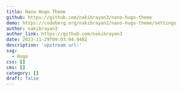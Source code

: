```yaml
---
title: Nano Hugo Theme
github: https://github.com/nakibrayan3/nano-hugo-theme
demo: https://codeberg.org/nakibrayan2/nano-hugo-theme/settings
author: nakibrayan3
author_link: https://github.com/nakibrayan3
date: 2023-11-29T09:03:04.048Z
description: 'upstream url:'
ssg:
  - Hugo
css: []
cms: []
category: []
draft: false
---
```

